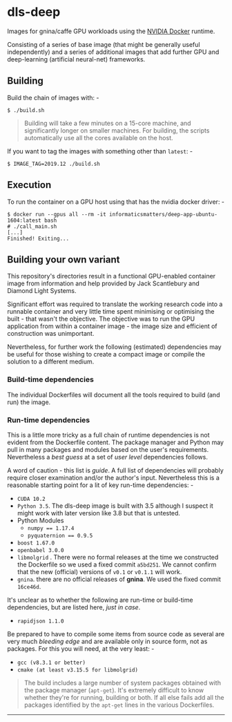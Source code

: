 # dls-deep
Images for gnina/caffe GPU workloads using the [NVIDIA Docker] runtime.

Consisting of a series of base image (that might be generally useful
independently) and a series of additional images that add further GPU
and deep-learning (artificial neural-net) frameworks.

## Building
Build the chain of images with: -

    $ ./build.sh
    
>   Building will take a few minutes on a 15-core machine,
    and significantly longer on smaller machines. For building, the scripts
    automatically use all the cores available on the host.

If you want to tag the images with something other than `latest`: -

    $ IMAGE_TAG=2019.12 ./build.sh

## Execution
To run the container on a GPU host using that has the nvidia docker driver: -

    $ docker run --gpus all --rm -it informaticsmatters/deep-app-ubuntu-1604:latest bash
    # ./call_main.sh
    [...]
    Finished! Exiting...

## Building your own variant
This repository's directories result in a functional GPU-enabled container
image from information and help provided by Jack Scantlebury and
Diamond Light Systems.

Significant effort was required to translate the working research code
into a runnable container and very little time spent minimising or optimising the
built - that wasn't the objective. The objective was to run the GPU application
from within a container image - the image size and efficient of construction
was unimportant.

Nevertheless, for further work the following (estimated) dependencies
may be useful for those wishing to create a compact image or compile
the solution to a different medium.

### Build-time dependencies
The individual Dockerfiles will document all the tools required to build
(and run) the image.
  
### Run-time dependencies
This is a little more tricky as a full chain of runtime dependencies is
not evident from the Dockerfile content. The package manager and Python
may pull in many packages and modules based on the user's requirements.
Nevertheless a _best guess_ at a set of _user level_ dependencies follows.
 
A word of caution - this list is _guide_. A full list of dependencies will
probably require closer examination and/or the author's input. Nevertheless
this is a reasonable starting point for a lit of key run-time dependencies: -

-   `CUDA 10.2`
-   `Python 3.5`. The dls-deep image is built with 3.5 although I suspect it
    might work with later version like 3.8 but that is untested.
-   Python Modules
    - `numpy == 1.17.4`
    - `pyquaternion == 0.9.5`
-   `boost 1.67.0`
-   `openbabel 3.0.0`
-   `libmolgrid` . There were no formal releases at the time we constructed
    the Dockerfile so we used a fixed commit `a5bd251`. We cannot confirm that
    the new (official) versions of `v0.1` or `v0.1.1` will work.
-   `gnina`. there are no official releases of **gnina**. We
    used the fixed commit `16ce46d`.
    
It's unclear as to whether the following are run-time or build-time
dependencies, but are listed here, _just in case_.

-   `rapidjson 1.1.0`

Be prepared to have to compile some items from source code as several are very
much _bleeding edge_ and are available only in source form, not as packages.
For this you will need, at the very least: -

-   `gcc (v8.3.1 or better)`
-   `cmake (at least v3.15.5 for libmolgrid)`

>   The build includes a large number of system packages obtained with the
    package manager (`apt-get`). It's extremely difficult to know whether
    they're for running, building or both. If all else fails add all the
    packages identified by the `apt-get` lines in the various Dockerfiles.
    
---

[nvidia docker]: https://github.com/NVIDIA/nvidia-docker
[nvidia runtime]: https://github.com/NVIDIA/nvidia-docker/wiki/Usage
[cuda and docker]: https://medium.com/@adityathiruvengadam/cuda-docker-%EF%B8%8F-for-deep-learning-cab7c2be67f9
[using nvidia containers]: https://marmelab.com/blog/2018/03/21/using-nvidia-gpu-within-docker-container.html
